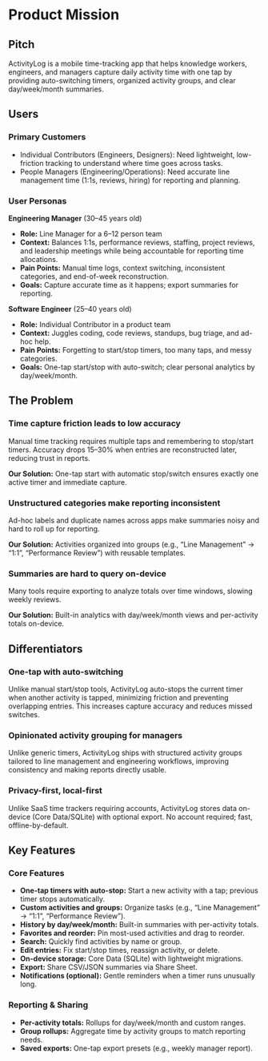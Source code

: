 # Product Mission

## Pitch

ActivityLog is a mobile time-tracking app that helps knowledge workers, engineers, and managers capture daily activity time with one tap by providing auto-switching timers, organized activity groups, and clear day/week/month summaries.

## Users

### Primary Customers

- Individual Contributors (Engineers, Designers): Need lightweight, low-friction tracking to understand where time goes across tasks.
- People Managers (Engineering/Operations): Need accurate line management time (1:1s, reviews, hiring) for reporting and planning.

### User Personas

**Engineering Manager** (30–45 years old)
- **Role:** Line Manager for a 6–12 person team
- **Context:** Balances 1:1s, performance reviews, staffing, project reviews, and leadership meetings while being accountable for reporting time allocations.
- **Pain Points:** Manual time logs, context switching, inconsistent categories, and end-of-week reconstruction.
- **Goals:** Capture accurate time as it happens; export summaries for reporting.

**Software Engineer** (25–40 years old)
- **Role:** Individual Contributor in a product team
- **Context:** Juggles coding, code reviews, standups, bug triage, and ad-hoc help.
- **Pain Points:** Forgetting to start/stop timers, too many taps, and messy categories.
- **Goals:** One-tap start/stop with auto-switch; clear personal analytics by day/week/month.

## The Problem

### Time capture friction leads to low accuracy

Manual time tracking requires multiple taps and remembering to stop/start timers. Accuracy drops 15–30% when entries are reconstructed later, reducing trust in reports.

**Our Solution:** One-tap start with automatic stop/switch ensures exactly one active timer and immediate capture.

### Unstructured categories make reporting inconsistent

Ad-hoc labels and duplicate names across apps make summaries noisy and hard to roll up for reporting.

**Our Solution:** Activities organized into groups (e.g., “Line Management” → “1:1”, “Performance Review”) with reusable templates.

### Summaries are hard to query on-device

Many tools require exporting to analyze totals over time windows, slowing weekly reviews.

**Our Solution:** Built-in analytics with day/week/month views and per-activity totals on-device.

## Differentiators

### One-tap with auto-switching

Unlike manual start/stop tools, ActivityLog auto-stops the current timer when another activity is tapped, minimizing friction and preventing overlapping entries. This increases capture accuracy and reduces missed switches.

### Opinionated activity grouping for managers

Unlike generic timers, ActivityLog ships with structured activity groups tailored to line management and engineering workflows, improving consistency and making reports directly usable.

### Privacy-first, local-first

Unlike SaaS time trackers requiring accounts, ActivityLog stores data on-device (Core Data/SQLite) with optional export. No account required; fast, offline-by-default.

## Key Features

### Core Features

- **One-tap timers with auto-stop:** Start a new activity with a tap; previous timer stops automatically.
- **Custom activities and groups:** Organize tasks (e.g., “Line Management” → “1:1”, “Performance Review”).
- **History by day/week/month:** Built-in summaries with per-activity totals.
- **Favorites and reorder:** Pin most-used activities and drag to reorder.
- **Search:** Quickly find activities by name or group.
- **Edit entries:** Fix start/stop times, reassign activity, or delete.
- **On-device storage:** Core Data (SQLite) with lightweight migrations.
- **Export:** Share CSV/JSON summaries via Share Sheet.
- **Notifications (optional):** Gentle reminders when a timer runs unusually long.

### Reporting & Sharing

- **Per-activity totals:** Rollups for day/week/month and custom ranges.
- **Group rollups:** Aggregate time by activity groups to match reporting needs.
- **Saved exports:** One-tap export presets (e.g., weekly manager report).

